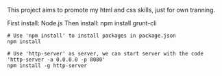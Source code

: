 This project aims to promote my html and css skills, just for own tranning.

First install: 
	Node.js
Then install:
	npm install grunt-cli

	# Use 'npm install' to install packages in package.json
	npm install

	# Use 'http-server' as server, we can start server with the code 'http-server -a 0.0.0.0 -p 8080' 
	npm install -g http-server
